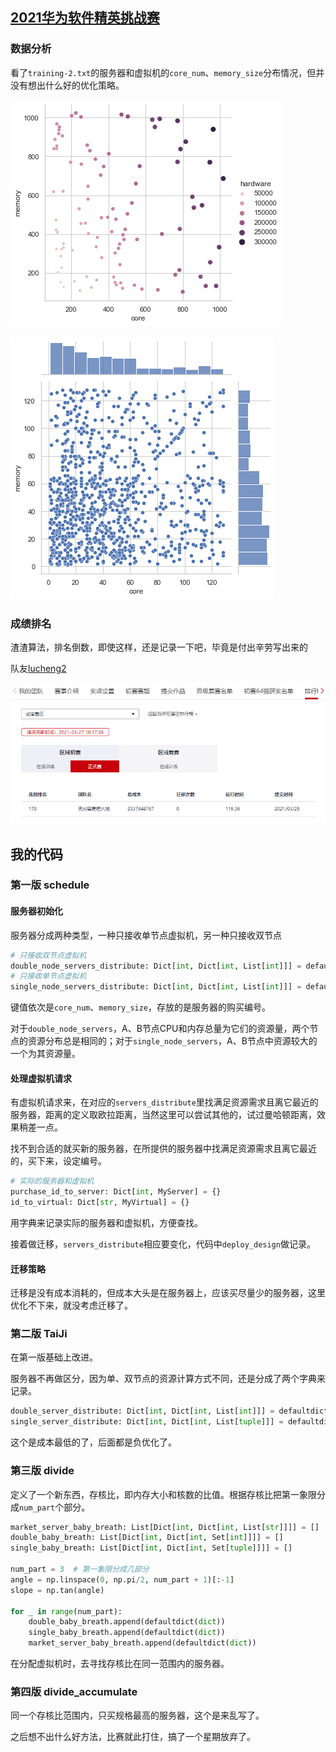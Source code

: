 ## [2021华为软件精英挑战赛](https://competition.huaweicloud.com/codecraft2021)

### 数据分析

看了`training-2.txt`的服务器和虚拟机的`core_num`、`memory_size`分布情况，但并没有想出什么好的优化策略。

![服务器分布图](服务器分布图.png)

![虚拟机分布图](虚拟机分布图.png)

### 成绩排名

渣渣算法，排名倒数，即使这样，还是记录一下吧，毕竟是付出辛劳写出来的

队友[lucheng2](https://github.com/lucheng2)

![2021华为软挑成绩](2021华为软挑成绩.png)

## 我的代码

### 第一版 schedule

#### 服务器初始化

服务器分成两种类型，一种只接收单节点虚拟机，另一种只接收双节点

```python
# 只接收双节点虚拟机
double_node_servers_distribute: Dict[int, Dict[int, List[int]]] = defaultdict(dict)
# 只接收单节点虚拟机
single_node_servers_distribute: Dict[int, Dict[int, List[int]]] = defaultdict(dict)
```

键值依次是`core_num`、`memory_size`，存放的是服务器的购买编号。

对于`double_node_servers`，A、B节点CPU和内存总量为它们的资源量，两个节点的资源分布总是相同的；对于`single_node_servers`，A、B节点中资源较大的一个为其资源量。

#### 处理虚拟机请求

有虚拟机请求来，在对应的`servers_distribute`里找满足资源需求且离它最近的服务器，距离的定义取欧拉距离，当然这里可以尝试其他的，试过曼哈顿距离，效果稍差一点。

找不到合适的就买新的服务器，在所提供的服务器中找满足资源需求且离它最近的，买下来，设定编号。

```python
# 实际的服务器和虚拟机
purchase_id_to_server: Dict[int, MyServer] = {}
id_to_virtual: Dict[str, MyVirtual] = {}
```

用字典来记录实际的服务器和虚拟机，方便查找。

接着做迁移，`servers_distribute`相应要变化，代码中`deploy_design`做记录。

#### 迁移策略

迁移是没有成本消耗的，但成本大头是在服务器上，应该买尽量少的服务器，这里优化不下来，就没考虑迁移了。

### 第二版 TaiJi

在第一版基础上改进。

服务器不再做区分，因为单、双节点的资源计算方式不同，还是分成了两个字典来记录。

```python
double_server_distribute: Dict[int, Dict[int, List[int]]] = defaultdict(dict)
single_server_distribute: Dict[int, Dict[int, List[tuple]]] = defaultdict(dict)
```

这个是成本最低的了，后面都是负优化了。

### 第三版 divide

定义了一个新东西，存核比，即内存大小和核数的比值。根据存核比把第一象限分成`num_part`个部分。

```python
market_server_baby_breath: List[Dict[int, Dict[int, List[str]]]] = []
double_baby_breath: List[Dict[int, Dict[int, Set[int]]]] = []
single_baby_breath: List[Dict[int, Dict[int, Set[tuple]]]] = []

num_part = 3  # 第一象限分成几部分
angle = np.linspace(0, np.pi/2, num_part + 1)[:-1]
slope = np.tan(angle)

for _ in range(num_part):
    double_baby_breath.append(defaultdict(dict))
    single_baby_breath.append(defaultdict(dict))
    market_server_baby_breath.append(defaultdict(dict))
```

在分配虚拟机时，去寻找存核比在同一范围内的服务器。

### 第四版 divide_accumulate

同一个存核比范围内，只买规格最高的服务器，这个是来乱写了。

之后想不出什么好方法，比赛就此打住，搞了一个星期放弃了。